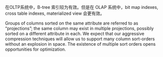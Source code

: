 
在OLTP系统中，B-tree 索引较为有效。但是在 OLAP 系统中，bit map indexes, cross table indexes, materialized view 会更有效。

Groups of columns sorted on the same attribute are referred to as “projections”; the same column may exist in multiple projections, possibly sorted on a different attribute in each. We expect that our aggressive compression techniques will allow us to support many column sort-orders without an explosion in space. The existence of multiple sort orders opens opportunities for optimization. 
